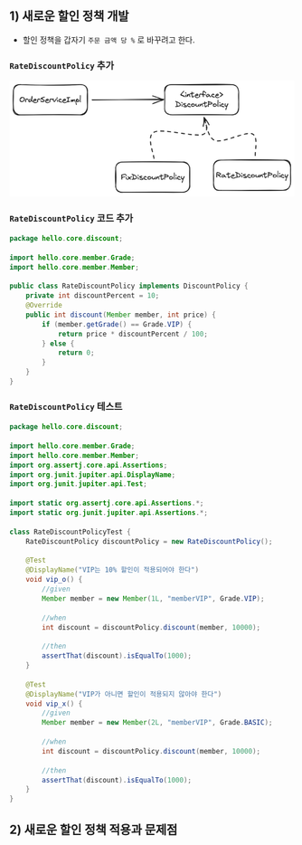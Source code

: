 ## 1) 새로운 할인 정책 개발
- 할인 정책을 갑자기 `주문 금액 당 %` 로 바꾸려고 한다.
### `RateDiscountPolicy` 추가
![RateDiscountPolicy 추가](media/Spring/[김영한]%20스프링%20핵심%20원리%20-%20기본편/3/RateDiscountPolicy%20추가.png)
### `RateDiscountPolicy` 코드 추가
```java
package hello.core.discount;  
  
import hello.core.member.Grade;  
import hello.core.member.Member;  
  
public class RateDiscountPolicy implements DiscountPolicy {  
    private int discountPercent = 10;  
    @Override  
    public int discount(Member member, int price) {  
        if (member.getGrade() == Grade.VIP) {  
            return price * discountPercent / 100;  
        } else {  
            return 0;  
        }  
    }  
}
```

### `RateDiscountPolicy` 테스트
```java
package hello.core.discount;  
  
import hello.core.member.Grade;  
import hello.core.member.Member;  
import org.assertj.core.api.Assertions;  
import org.junit.jupiter.api.DisplayName;  
import org.junit.jupiter.api.Test;  
  
import static org.assertj.core.api.Assertions.*;  
import static org.junit.jupiter.api.Assertions.*;  
  
class RateDiscountPolicyTest {  
    RateDiscountPolicy discountPolicy = new RateDiscountPolicy();  
  
    @Test  
    @DisplayName("VIP는 10% 할인이 적용되어야 한다")  
    void vip_o() {  
        //given  
        Member member = new Member(1L, "memberVIP", Grade.VIP);  
  
        //when  
        int discount = discountPolicy.discount(member, 10000);  
  
        //then  
        assertThat(discount).isEqualTo(1000);  
    }  
  
    @Test  
    @DisplayName("VIP가 아니면 할인이 적용되지 않아야 한다")  
    void vip_x() {  
        //given  
        Member member = new Member(2L, "memberVIP", Grade.BASIC);  
  
        //when  
        int discount = discountPolicy.discount(member, 10000);  
  
        //then  
        assertThat(discount).isEqualTo(1000);  
    }  
}
```

## 2) 새로운 할인 정책 적용과 문제점

